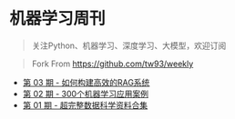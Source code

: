 # 机器学习周刊

> 关注Python、机器学习、深度学习、大模型，欢迎订阅

> Fork From https://github.com/tw93/weekly

* [第 03 期 - 如何构建高效的RAG系统](https://weekly.zhanglearning.com/posts/03-如何构建高效的RAG系统)
* [第 02 期 - 300个机器学习应用案例](https://weekly.zhanglearning.com/posts/02-300个机器学习应用案例)
* [第 01 期 - 超完整数据科学资料合集](https://weekly.zhanglearning.com/posts/01-超完整数据科学资料合集)
